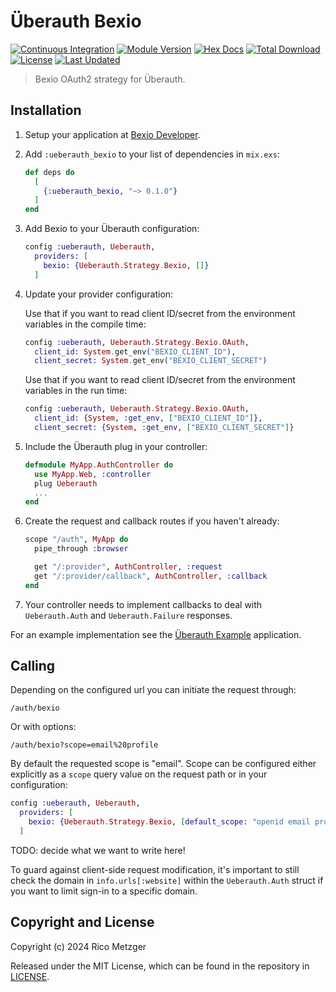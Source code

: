 # Überauth Bexio

[![Continuous Integration](https://github.com/smart-software-engineering/ueberauth_bexio/actions/workflows/main.yml/badge.svg)](https://github.com/smart-software-engineering/ueberauth_bexio/actions/workflows/main.yml/badge.svg)
[![Module Version](https://img.shields.io/hexpm/v/ueberauth_bexio.svg)](https://hex.pm/packages/ueberauth_bexio)
[![Hex Docs](https://img.shields.io/badge/hex-docs-lightgreen.svg)](https://hexdocs.pm/ueberauth_bexio/)
[![Total Download](https://img.shields.io/hexpm/dt/ueberauth_bexio.svg)](https://hex.pm/packages/ueberauth_bexio)
[![License](https://img.shields.io/hexpm/l/ueberauth_bexio.svg)](https://github.com/ueberauth/ueberauth_bexio/blob/master/LICENSE)
[![Last Updated](https://img.shields.io/github/last-commit/smart-software-engineering/ueberauth_bexio.svg)](https://github.com/smart-software-engineering/ueberauth_bexio/commits/master)


> Bexio OAuth2 strategy for Überauth.

## Installation

1.  Setup your application at [Bexio Developer](https://developer.bexio.com/).

2.  Add `:ueberauth_bexio` to your list of dependencies in `mix.exs`:

    ```elixir
    def deps do
      [
        {:ueberauth_bexio, "~> 0.1.0"}
      ]
    end
    ```

3.  Add Bexio to your Überauth configuration:

    ```elixir
    config :ueberauth, Ueberauth,
      providers: [
        bexio: {Ueberauth.Strategy.Bexio, []}
      ]
    ```

4.  Update your provider configuration:

    Use that if you want to read client ID/secret from the environment
    variables in the compile time:

    ```elixir
    config :ueberauth, Ueberauth.Strategy.Bexio.OAuth,
      client_id: System.get_env("BEXIO_CLIENT_ID"),
      client_secret: System.get_env("BEXIO_CLIENT_SECRET")
    ```

    Use that if you want to read client ID/secret from the environment
    variables in the run time:

    ```elixir
    config :ueberauth, Ueberauth.Strategy.Bexio.OAuth,
      client_id: {System, :get_env, ["BEXIO_CLIENT_ID"]},
      client_secret: {System, :get_env, ["BEXIO_CLIENT_SECRET"]}
    ```

5.  Include the Überauth plug in your controller:

    ```elixir
    defmodule MyApp.AuthController do
      use MyApp.Web, :controller
      plug Ueberauth
      ...
    end
    ```

6.  Create the request and callback routes if you haven't already:

    ```elixir
    scope "/auth", MyApp do
      pipe_through :browser

      get "/:provider", AuthController, :request
      get "/:provider/callback", AuthController, :callback
    end
    ```

7.  Your controller needs to implement callbacks to deal with `Ueberauth.Auth` and `Ueberauth.Failure` responses.

For an example implementation see the [Überauth Example](https://github.com/ueberauth/ueberauth_example) application.

## Calling

Depending on the configured url you can initiate the request through:

    /auth/bexio

Or with options:

    /auth/bexio?scope=email%20profile

By default the requested scope is "email". Scope can be configured either explicitly as a `scope` query value on the request path or in your configuration:

```elixir
config :ueberauth, Ueberauth,
  providers: [
    bexio: {Ueberauth.Strategy.Bexio, [default_scope: "openid email profile"]}
  ]
```

TODO: decide what we want to write here!

To guard against client-side request modification, it's important to still check the domain in `info.urls[:website]` within the `Ueberauth.Auth` struct if you want to limit sign-in to a specific domain.

## Copyright and License

Copyright (c) 2024 Rico Metzger

Released under the MIT License, which can be found in the repository in [LICENSE](https://github.com/smart-software-engineering/ueberauth_bexio/blob/master/LICENSE).
